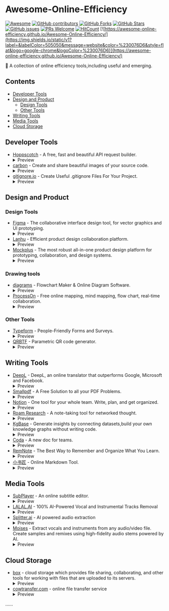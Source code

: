 # Awesome-Online-Efficiency
[![Awesome](https://awesome.re/badge.svg)](https://awesome.re) [![GitHub contributors](https://img.shields.io/github/contributors/Awesome-Online-Efficiency/Awesome-Online-Efficiency)](https://github.com/Awesome-Online-Efficiency/Awesome-Online-Efficiency/graphs/contributors) [![GitHub Forks](https://img.shields.io/github/forks/Awesome-Online-Efficiency/Awesome-Online-Efficiency)](https://github.com/Awesome-Online-Efficiency/Awesome-Online-Efficiency/network/members) [![GitHub Stars](https://img.shields.io/github/stars/Awesome-Online-Efficiency/Awesome-Online-Efficiency)](https://github.com/Awesome-Online-Efficiency/Awesome-Online-Efficiency/stargazers) [![GitHub issues](https://img.shields.io/github/issues/Awesome-Online-Efficiency/Awesome-Online-Efficiency)](https://github.com/Awesome-Online-Efficiency/Awesome-Online-Efficiency/issues) [![PRs Welcome](https://img.shields.io/badge/PRs-welcome-green)](https://github.com/Awesome-Online-Efficiency/Awesome-Online-Efficiency/pulls) [![HitCount](https://views.whatilearened.today/views/github/Awesome-Online-Efficiency/Awesome-Online-Efficiency.svg)](https://github.com/Awesome-Online-Efficiency) [![https://awesome-online-efficiency.github.io/Awesome-Online-Efficiency/](https://img.shields.io/static/v1?label=&labelColor=505050&message=website&color=%230076D6&style=flat&logo=google-chrome&logoColor=%230076D6)](https://awesome-online-efficiency.github.io/Awesome-Online-Efficiency/)

🧰 A collection of online efficiency tools,including useful and emerging.

## Contents

- [Developer Tools](#developer-tools)
- [Design and Product](#design-and-product)
    - [Design Tools](#design-tools)
    - [Other Tools](#other-tools)
- [Writing Tools](#writing-tools)
- [Media Tools](#media-tools)
- [Cloud Storage](#cloud-storage)

## Developer Tools

* [Hoppscotch](https://hoppscotch.io/) - A free, fast and beautiful API request builder.
    <details>
        <summary>Preview</summary>
        <img src="Previews/hoppscotch.png">
    </details>
* [carbon](https://carbon.now.sh/) - Create and share beautiful images of your source code.
    <details>
        <summary>Preview</summary>
        <img src="Previews/carbon.png">
    </details>
* [gitignore.io](https://www.toptal.com/developers/gitignore/) - Create Useful .gitignore Files For Your Project.
    <details>
        <summary>Preview</summary>
        <img src="Previews/gitignore.png">
    </details>

## Design and Product

### Design Tools

* [Figma](https://www.figma.com/) - The collaborative interface design tool, for vector graphics and UI prototyping.
    <details>
        <summary>Preview</summary>
        <img src="Previews/figma.png">
    </details>
* [Lanhu](https://lanhuapp.com/) - Efficient product design collaboration platform.
    <details>
        <summary>Preview</summary>
        <img src="Previews/lanhu.png">
    </details>
* [Mockplus](https://www.mockplus.com/) - The most robust all-in-one product design platform for prototyping, collaboration, and design systems.
    <details>
        <summary>Preview</summary>
        <img src="Previews/mockplus.png">
    </details>

### Drawing tools

* [diagrams](https://app.diagrams.net/) - Flowchart Maker & Online Diagram Software.
    <details>
        <summary>Preview</summary>
        <img src="Previews/diagrams.png">
    </details>
* [ProcessOn](https://www.processon.com/) - Free online mapping, mind mapping, flow chart, real-time collaboration.
    <details>
        <summary>Preview</summary>
        <img src="Previews/processon`.png">
    </details>
    
### Other Tools
* [Typeform](https://www.typeform.com/) - People-Friendly Forms and Surveys.
    <details>
        <summary>Preview</summary>
        <img src="Previews/typeform.png">
    </details>
* [QRBTF](https://qrbtf.com/) - Parametric QR code generator.
    <details>
        <summary>Preview</summary>
        <img src="Previews/qrbtf.png">
    </details>

## Writing Tools

* [DeepL](https://www.deepl.com/translator/) - DeepL, an online translator that outperforms Google, Microsoft and Facebook.
    <details>
        <summary>Preview</summary>
        <img src="Previews/deepl.png">
    </details>
* [Smallpdf](https://smallpdf.com/cn) - A Free Solution to all your PDF Problems.
    <details>
        <summary>Preview</summary>
        <img src="Previews/smallpdf.png">
    </details>
* [Notion](https://www.notion.so/) - One tool for your whole team. Write, plan, and get organized.
    <details>
        <summary>Preview</summary>
        <img src="Previews/notion.png">
    </details>
* [Roam Research](https://roamresearch.com/) - A note-taking tool
for networked thought.
    <details>
        <summary>Preview</summary>
        <img src="Previews/roamresearch.png">
    </details>
* [KgBase](https://www.kgbase.com/) - Generate insights by connecting datasets,build your own knowledge graphs without writing code.
    <details>
        <summary>Preview</summary>
        <img src="Previews/kgbase.png">
    </details>
* [Coda](https://coda.io/welcome) - A new doc for teams.
    <details>
        <summary>Preview</summary>
        <img src="Previews/coda.png">
    </details>
* [RemNote](https://www.remnote.io/) - The Best Way to Remember and Organize What You Learn.
    <details>
        <summary>Preview</summary>
        <img src="Previews/remnote.png">
    </details>
* [小书匠](https://markdown.xiaoshujiang.com/) - Online Markdown Tool.
    <details>
        <summary>Preview</summary>
        <img src="Previews/xiaoshujiang.png">
    </details>
    
## Media Tools

* [SubPlayer](https://subplayer.js.org/) - An online subtitle editor.
    <details>
        <summary>Preview</summary>
        <img src="Previews/subplayer.png">
    </details>
* [LALAL.AI](https://www.lalal.ai/) - 100% AI-Powered Vocal and Instrumental Tracks Removal
    <details>
        <summary>Preview</summary>
        <img src="Previews/lalalai.png">
    </details>
* [Splitter.ai](https://www.splitter.ai/) - AI powered audio extraction
    <details>
        <summary>Preview</summary>
        <img src="Previews/splitterai.png">
    </details>
* [Moises](https://moises.ai/zh-cn/) - Extract vocals and instruments from any audio/video file. Create samples and remixes using high-fidelity audio stems powered by AI.
    <details>
        <summary>Preview</summary>
        <img src="Previews/moisesai.png">
    </details>
    
## Cloud Storage

* [box](https://www.box.com/home/) -  cloud storage which provides file sharing, collaborating, and other tools for working with files that are uploaded to its servers.
    <details>
        <summary>Preview</summary>
        <img src="Previews/box.png">
    </details>
* [cowtransfer.com](https://cowtransfer.com/) - online file transfer service
    <details>
        <summary>Preview</summary>
        <img src="Previews/cowtransfer.png">
    </details>
    
    
......
